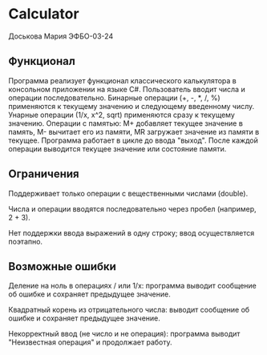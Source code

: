 # Calculator
Доськова Мария ЭФБО-03-24

## Функционал
Программа реализует функционал классического калькулятора в консольном приложении на языке C#. Пользователь вводит числа и операции последовательно. Бинарные операции (+, -, *, /, %) применяются к текущему значению и следующему введенному числу. Унарные операции (1/x, x^2, sqrt) применяются сразу к текущему значению. Операции с памятью: M+ добавляет текущее значение в память, M- вычитает его из памяти, MR загружает значение из памяти в текущее. Программа работает в цикле до ввода "выход". После каждой операции выводится текущее значение или состояние памяти.

## Ограничения
Поддерживает только операции с вещественными числами (double).

Числа и операции вводятся последовательно через пробел (например, 2 + 3).

Нет поддержки ввода выражений в одну строку; ввод осуществляется поэтапно.

## Возможные ошибки
Деление на ноль в операциях / или 1/x: программа выводит сообщение об ошибке и сохраняет предыдущее значение.

Квадратный корень из отрицательного числа: выводит сообщение об ошибке и сохраняет предыдущее значение.

Некорректный ввод (не число и не операция): программа выводит "Неизвестная операция" и продолжает работу.